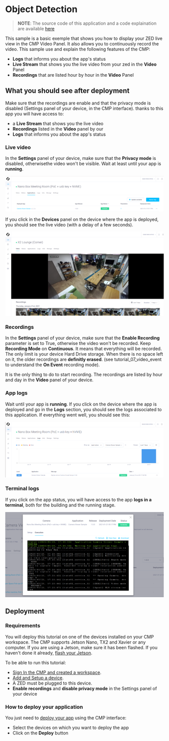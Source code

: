 # Object Detection

> **NOTE**: The source code of this application and a code explaination are available [here](https://github.com/stereolabs/cmp-examples/tree/main/tutorials)

This sample is a basic exemple that shows you how to display your ZED live view in the CMP Video Panel. It also allows you to continuously record the video. This sample use and explain the following features of the CMP:
- **Logs** that informs you about the app's status
- **Live Stream** that shows you the live video from your zed in the **Video** Panel
- **Recordings** that are listed hour by hour in the **Video** Panel



## What you should see after deployment
Make sure that the recordings are enable and that the privacy mode is disabled (Settings panel of your device, in the CMP interface).
thanks to this app you will have access to:
- a **Live Stream** that shows you the live video
- **Recordings** listed in the **Video** panel by our
- **Logs** that informs you about the app's status


### Live video
In the **Settings** panel of your device, make sure that the **Privacy mode** is disabled, otherwisethe video won't be visible.
Wait at least until your app is **running**. 

![](./images/running.png " ")

If you click in the **Devices** panel  on the device where the app is deployed, you should see the live video (with a delay of a few seconds).

![](./images/live_view.png " ")



### Recordings

In the **Settings** panel of your device, make sure that the **Enable Recording** parameter is set to True, otherwise the video won't be recorded. Keep **Recording Mode** on **Continuous**. It means that everything will be recorded. The only limit is your device Hard Drive storage. When there is no space left on it, the older recordings are **definitly erased**. (see tutorial_07_video_event to understand the **On Event** recording mode).

It is the only thing to do to start recording. The recordings are listed by hour and day in the **Video** panel of your device. 


###  App logs
Wait until your app is **running**.
If you click  on the device where the app is deployed and go in the **Logs** section, you should see the logs associated to this application. If everything went well, you should see this: 

![](./images/logs.png " ")



### Terminal logs
If you click on the app status, you will have access to the app **logs in a terminal**, both for the building and the running stage.

![](./images/terminal.png " ")




## Deployment

### Requirements

You will deploy this tutorial on one of the devices installed on your CMP workspace. The CMP supports Jetson Nano, TX2 and Xavier or any computer. If you are using a Jetson, make sure it has been flashed. If you haven't done it already, [flash your Jetson](https://docs.nvidia.com/sdk-manager/install-with-sdkm-jetson/index.html).

To be able to run this tutorial:

- [Sign In the CMP and created a workspace](https://www.stereolabs.com/docs/cloud/overview/get-started/).
- [Add and Setup a device](https://www.stereolabs.com/docs/cloud/overview/get-started/#add-a-camera).
- A ZED must be plugged to this device.
- **Enable recordings** and **disable privacy mode** in the Settings panel of your device

### How to deploy your application
You just need to [deploy your app](https://www.stereolabs.com/docs/cloud/applications/sample/#deploy) using the CMP interface:

- Select the devices on which you want to deploy the app 
- Click on the **Deploy** button

